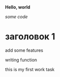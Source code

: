 **Hello, world**

*some code*

# заголовок 1

add some features

writing function


this is my first work task
